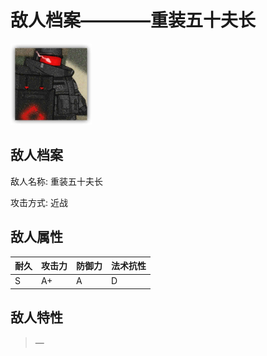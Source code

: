 # 敌人档案————重装五十夫长

![重装五十夫长](./eneIcons/重装五十夫长.png)

## 敌人档案

敌人名称: 重装五十夫长

攻击方式: 近战

## 敌人属性

| 耐久      | 攻击力  | 防御力 | 法术抗性 |
|---------|------|-----|------|
| S | A+ | A | D |

## 敌人特性
> —
